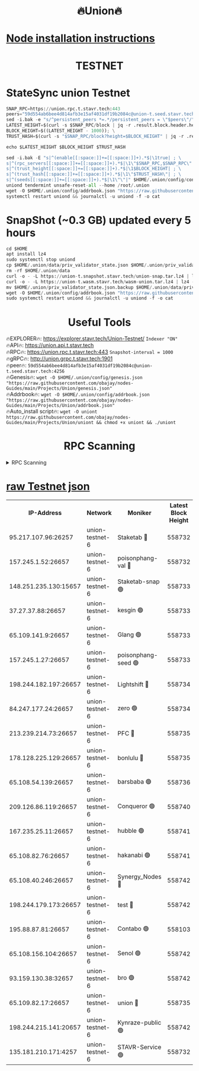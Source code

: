 <h1 align="center"> 🔥Union🔥</h1>

[Node installation instructions](https://github.com/obajay/nodes-Guides/tree/main/Projects/Union)
=

<h1 align="center"> TESTNET</h1>

# StateSync union Testnet
```python
SNAP_RPC=https://union.rpc.t.stavr.tech:443
peers="59d554ab6bee4d814afb3e15af4031df19b2084c@union-t.seed.stavr.tech:4256"
sed -i.bak -e "s/^persistent_peers *=.*/persistent_peers = \"$peers\"/" $HOME/.union/config/config.toml
LATEST_HEIGHT=$(curl -s $SNAP_RPC/block | jq -r .result.block.header.height); \
BLOCK_HEIGHT=$((LATEST_HEIGHT - 1000)); \
TRUST_HASH=$(curl -s "$SNAP_RPC/block?height=$BLOCK_HEIGHT" | jq -r .result.block_id.hash)

echo $LATEST_HEIGHT $BLOCK_HEIGHT $TRUST_HASH

sed -i.bak -E "s|^(enable[[:space:]]+=[[:space:]]+).*$|\1true| ; \
s|^(rpc_servers[[:space:]]+=[[:space:]]+).*$|\1\"$SNAP_RPC,$SNAP_RPC\"| ; \
s|^(trust_height[[:space:]]+=[[:space:]]+).*$|\1$BLOCK_HEIGHT| ; \
s|^(trust_hash[[:space:]]+=[[:space:]]+).*$|\1\"$TRUST_HASH\"| ; \
s|^(seeds[[:space:]]+=[[:space:]]+).*$|\1\"\"|" $HOME/.union/config/config.toml
uniond tendermint unsafe-reset-all --home /root/.union
wget -O $HOME/.union/config/addrbook.json "https://raw.githubusercontent.com/obajay/nodes-Guides/main/Projects/Union/addrbook.json"
systemctl restart uniond && journalctl -u uniond -f -o cat
```
# SnapShot (~0.3 GB) updated every 5 hours
```python
cd $HOME
apt install lz4
sudo systemctl stop uniond
cp $HOME/.union/data/priv_validator_state.json $HOME/.union/priv_validator_state.json.backup
rm -rf $HOME/.union/data
curl -o - -L https://union-t.snapshot.stavr.tech/union-snap.tar.lz4 | lz4 -c -d - | tar -x -C $HOME/.union --strip-components 2
curl -o - -L https://union-t.wasm.stavr.tech/wasm-union.tar.lz4 | lz4 -c -d - | tar -x -C $HOME/.union --strip-components 2
mv $HOME/.union/priv_validator_state.json.backup $HOME/.union/data/priv_validator_state.json
wget -O $HOME/.union/config/addrbook.json "https://raw.githubusercontent.com/obajay/nodes-Guides/main/Projects/Union/addrbook.json"
sudo systemctl restart uniond && journalctl -u uniond -f -o cat
```
 <h1 align="center"> Useful Tools</h1>
 
🔥EXPLORER🔥: https://explorer.stavr.tech/Union-Testnet/        `Indexer "ON"` \
🔥API🔥:      https://union.api.t.stavr.tech \
🔥RPC🔥:      https://union.rpc.t.stavr.tech:443              `Snapshot-interval = 1000` \
🔥gRPC🔥:     http://union.grpc.t.stavr.tech:1901 \
🔥peer🔥:     `59d554ab6bee4d814afb3e15af4031df19b2084c@union-t.seed.stavr.tech:4256` \
🔥Genesis🔥:     `wget -O $HOME/.union/config/genesis.json "https://raw.githubusercontent.com/obajay/nodes-Guides/main/Projects/Union/genesis.json"` \
🔥Addrbook🔥: ```wget -O $HOME/.union/config/addrbook.json "https://raw.githubusercontent.com/obajay/nodes-Guides/main/Projects/Union/addrbook.json"``` \
🔥Auto_install script🔥:  `wget -O uniont https://raw.githubusercontent.com/obajay/nodes-Guides/main/Projects/Union/uniont && chmod +x uniont && ./uniont`

<h1 align="center"> RPC Scanning</h1>

<details>
<summary>RPC Scanning</summary>

<h2 align="center"> We scan nodes in real time every 4 hours. And we provide the final result of RPC endpoints.
We cannot influence the operation of these nodes in any way. </h2>


```python
If Voting Power is higher than 0 --> then the Node is a validator of the network and may be subject to attack and be a potential threat to the chain.
```
```python
We marked such validators with a red symbol
```

</details>

[raw Testnet json](https://rpc-check.uniont.stavr.tech/uniont/rpc-uniont-result.json)
=



<table><tr><th>IP-Address</th><th>Network</th><th>Moniker</th><th>Latest Block Height</th><th>Earliest Block Height</th><th>Catching Up</th><th>Tx Index</th><th>Voting Power</th><th>Scan Time</th></tr><tr><td>95.217.107.96:26257</td><td>union-testnet-6</td><td>Staketab 🔴</td><td>558732</td><td>1</td><td>False</td><td>on</td><td>1000002</td><td>2024-03-23T02:24:55.330129204UTC</td></tr><tr><td>157.245.1.52:26657</td><td>union-testnet-6</td><td>poisonphang-val 🔴</td><td>558732</td><td>1</td><td>False</td><td>on</td><td>1000000</td><td>2024-03-23T02:24:55.934043376UTC</td></tr><tr><td>148.251.235.130:15657</td><td>union-testnet-6</td><td>Staketab-snap 🟢</td><td>558733</td><td>1</td><td>False</td><td>on</td><td>0</td><td>2024-03-23T02:24:56.499007514UTC</td></tr><tr><td>37.27.37.88:26657</td><td>union-testnet-6</td><td>kesgin 🟢</td><td>558733</td><td>1</td><td>False</td><td>on</td><td>0</td><td>2024-03-23T02:24:56.867052216UTC</td></tr><tr><td>65.109.141.9:26657</td><td>union-testnet-6</td><td>Glang 🟢</td><td>558733</td><td>1</td><td>False</td><td>on</td><td>0</td><td>2024-03-23T02:25:01.271710338UTC</td></tr><tr><td>157.245.1.27:26657</td><td>union-testnet-6</td><td>poisonphang-seed 🟢</td><td>558733</td><td>1</td><td>False</td><td>on</td><td>0</td><td>2024-03-23T02:25:02.202412578UTC</td></tr><tr><td>198.244.182.197:26657</td><td>union-testnet-6</td><td>Lightshift 🔴</td><td>558734</td><td>1</td><td>False</td><td>on</td><td>1000000</td><td>2024-03-23T02:25:04.531171026UTC</td></tr><tr><td>84.247.177.24:26657</td><td>union-testnet-6</td><td>zero 🟢</td><td>558734</td><td>1</td><td>False</td><td>on</td><td>0</td><td>2024-03-23T02:25:08.976102582UTC</td></tr><tr><td>213.239.214.73:26657</td><td>union-testnet-6</td><td>PFC 🔴</td><td>558735</td><td>1</td><td>False</td><td>on</td><td>1000001</td><td>2024-03-23T02:25:13.612822588UTC</td></tr><tr><td>178.128.225.129:26657</td><td>union-testnet-6</td><td>bonlulu 🔴</td><td>558735</td><td>1</td><td>False</td><td>on</td><td>1000000</td><td>2024-03-23T02:25:14.246975982UTC</td></tr><tr><td>65.108.54.139:26657</td><td>union-testnet-6</td><td>barsbaba 🟢</td><td>558736</td><td>1</td><td>False</td><td>on</td><td>0</td><td>2024-03-23T02:25:14.559484919UTC</td></tr><tr><td>209.126.86.119:26657</td><td>union-testnet-6</td><td>Conqueror 🟢</td><td>558740</td><td>1</td><td>False</td><td>on</td><td>0</td><td>2024-03-23T02:25:40.026455255UTC</td></tr><tr><td>167.235.25.11:26657</td><td>union-testnet-6</td><td>hubble 🟢</td><td>558741</td><td>1</td><td>False</td><td>on</td><td>0</td><td>2024-03-23T02:25:46.391206688UTC</td></tr><tr><td>65.108.82.76:26657</td><td>union-testnet-6</td><td>hakanabi 🟢</td><td>558741</td><td>1</td><td>False</td><td>on</td><td>0</td><td>2024-03-23T02:25:46.759169628UTC</td></tr><tr><td>65.108.40.246:26657</td><td>union-testnet-6</td><td>Synergy_Nodes 🔴</td><td>558742</td><td>1</td><td>False</td><td>on</td><td>1000001</td><td>2024-03-23T02:25:53.178275802UTC</td></tr><tr><td>198.244.179.173:26657</td><td>union-testnet-6</td><td>test 🔴</td><td>558742</td><td>1</td><td>False</td><td>on</td><td>1000001</td><td>2024-03-23T02:25:55.770208419UTC</td></tr><tr><td>195.88.87.81:26657</td><td>union-testnet-6</td><td>Contabo 🟢</td><td>558103</td><td>1</td><td>False</td><td>on</td><td>0</td><td>2024-03-23T02:25:56.354668787UTC</td></tr><tr><td>65.108.156.104:26657</td><td>union-testnet-6</td><td>Senol 🟢</td><td>558742</td><td>1</td><td>False</td><td>on</td><td>0</td><td>2024-03-23T02:25:56.665064511UTC</td></tr><tr><td>93.159.130.38:32657</td><td>union-testnet-6</td><td>bro 🟢</td><td>558742</td><td>1</td><td>False</td><td>on</td><td>0</td><td>2024-03-23T02:25:56.938513502UTC</td></tr><tr><td>65.109.82.17:26657</td><td>union-testnet-6</td><td>union 🔴</td><td>558735</td><td>508001</td><td>False</td><td>off</td><td>1000001</td><td>2024-03-23T02:25:09.296798266UTC</td></tr><tr><td>198.244.215.141:20657</td><td>union-testnet-6</td><td>Kynraze-public 🟢</td><td>558742</td><td>524001</td><td>False</td><td>on</td><td>0</td><td>2024-03-23T02:25:53.459565982UTC</td></tr><tr><td>135.181.210.171:4257</td><td>union-testnet-6</td><td>STAVR-Service 🟢</td><td>558732</td><td>556001</td><td>False</td><td>on</td><td>0</td><td>2024-03-23T02:24:56.237882085UTC</td></tr></table>
